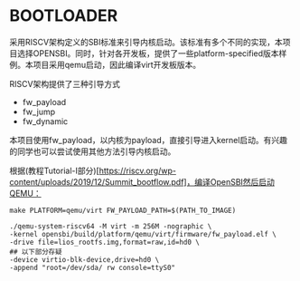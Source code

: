 # BOOTLOADER

采用RISCV架构定义的SBI标准来引导内核启动。该标准有多个不同的实现，本项目选择OPENSBI。同时，针对各开发板，提供了一些platform-specified版本样例。本项目采用qemu启动，因此编译virt开发板版本。

RISCV架构提供了三种引导方式
* fw_payload
* fw_jump
* fw_dynamic

本项目使用fw_payload，以内核为payload，直接引导进入kernel启动。有兴趣的同学也可以尝试使用其他方法引导内核启动。

根据(教程Tutorial-I部分)[https://riscv.org/wp-content/uploads/2019/12/Summit_bootflow.pdf]，编译OpenSBI然后启动QEMU：

`make PLATFORM=qemu/virt FW_PAYLOAD_PATH=$(PATH_TO_IMAGE)`

```
./qemu-system-riscv64 -M virt -m 256M -nographic \
-kernel opensbi/build/platform/qemu/virt/firmware/fw_payload.elf \
-drive file=lios_rootfs.img,format=raw,id=hd0 \
## 以下部分存疑
-device virtio-blk-device,drive=hd0 \
-append "root=/dev/sda/ rw console=ttyS0"
```
